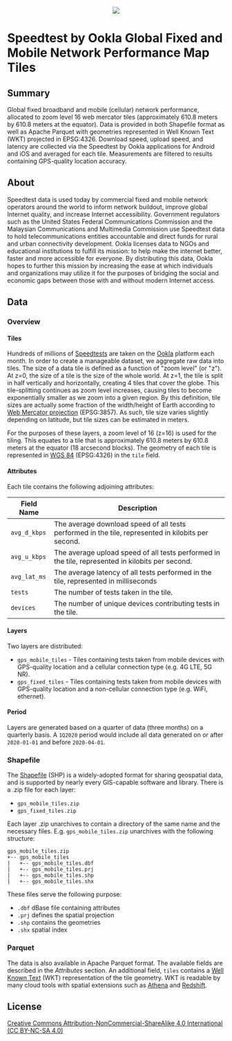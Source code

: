 <p align="center">
  <img src="https://github.com/teamookla/ookla-open-data/blob/develop/static/logo-ookla-for-good.svg?raw=true"
</p>

# Speedtest by Ookla Global Fixed and Mobile Network Performance Map Tiles

## Summary
Global fixed broadband and mobile (cellular) network performance, allocated to zoom level 16 web mercator tiles (approximately 610.8 meters by 610.8 meters at the equator). Data is provided in both Shapefile format as well as Apache Parquet with geometries represented in Well Known Text (WKT) projected in EPSG:4326. Download speed, upload speed, and latency are collected via the Speedtest by Ookla applications for Android and iOS and averaged for each tile. Measurements are filtered to results containing GPS-quality location accuracy.

## About
Speedtest data is used today by commercial fixed and mobile network operators around the world to inform network buildout, improve global Internet quality, and increase Internet accessibility. Government regulators such as the United States Federal Communications Commission and the Malaysian Communications and Multimedia Commission use Speedtest data to hold telecommunications entities accountable and direct funds for rural and urban connectivity development. Ookla licenses data to NGOs and educational institutions to fulfill its mission: to help make the internet better, faster and more accessible for everyone. By distributing this data, Ookla hopes to further this mission by increasing the ease at which individuals and organizations may utilize it for the purposes of bridging the social and economic gaps between those with and without modern Internet access.

## Data

### Overview

#### Tiles
Hundreds of millions of [Speedtests](https://www.speedtest.net/) are taken on the [Ookla](https://www.ookla.com/) platform each month. In order to create a manageable dataset, we aggregate raw data into tiles. The size of a data tile is defined as a function of "zoom level" (or "z"). At z=0, the size of a tile is the size of the whole world. At z=1, the tile is split in half vertically and horizontally, creating 4 tiles that cover the globe. This tile-splitting continues as zoom level increases, causing tiles to become exponentially smaller as we zoom into a given region. By this definition, tile sizes are actually some fraction of the width/height of Earth according to [Web Mercator projection](https://en.wikipedia.org/wiki/Web_Mercator_projection) (EPSG:3857). As such, tile size varies slightly depending on latitude, but tile sizes can be estimated in meters.

For the purposes of these layers, a zoom level of 16 (z=16) is used for the tiling. This equates to a tile that is approximately 610.8 meters by 610.8 meters at the equator (18 arcsecond blocks). The geometry of each tile is represented in [WGS 84](https://en.wikipedia.org/wiki/World_Geodetic_System) (EPSG:4326) in the `tile` field.

#### Attributes
Each tile contains the following adjoining attributes:

| Field Name   | Description                                                                                        |
|--------------|----------------------------------------------------------------------------------------------------|
| `avg_d_kbps` | The average download speed of all tests performed in the tile, represented in kilobits per second. |
| `avg_u_kbps` | The average upload speed of all tests performed in the tile, represented in kilobits per second.   |
| `avg_lat_ms` | The average latency of all tests performed in the tile, represented in milliseconds                |
| `tests`      | The number of tests taken in the tile.                                                             |
| `devices`    | The number of unique devices contributing tests in the tile.                                       |

#### Layers
Two layers are distributed:

* `gps_mobile_tiles` - Tiles containing tests taken from mobile devices with GPS-quality location and a cellular connection type (e.g. 4G LTE, 5G NR).
* `gps_fixed_tiles` - Tiles containing tests taken from mobile devices with GPS-quality location and a non-cellular connection type (e.g. WiFi, ethernet).

#### Period

Layers are generated based on a quarter of data (three months) on a quarterly basis. A `1Q2020` period would include all data generated on or after `2020-01-01` and before `2020-04-01`.

### Shapefile

The [Shapefile](https://en.wikipedia.org/wiki/Shapefile) (SHP) is a widely-adopted format for sharing geospatial data, and is supported by nearly every GIS-capable software and library. There is a .zip file for each layer:

* `gps_mobile_tiles.zip`
* `gps_fixed_tiles.zip`

Each layer .zip unarchives to contain a directory of the same name and the necessary files. E.g. `gps_mobile_tiles.zip` unarchives with the following structure:

```
gps_mobile_tiles.zip
+-- gps_mobile_tiles
|   +-- gps_mobile_tiles.dbf
|   +-- gps_mobile_tiles.prj
|   +-- gps_mobile_tiles.shp
|   +-- gps_mobile_tiles.shx
```

These files serve the following purpose:

* `.dbf` dBase file containing attributes
* `.prj` defines the spatial projection
* `.shp` contains the geometries
* `.shx` spatial index

### Parquet

The data is also available in Apache Parquet format. The available fields are described in the *Attributes* section. An additional field, `tiles` contains a [Well Known Text](https://en.wikipedia.org/wiki/Well-known_text_representation_of_geometry) (WKT) representation of the tile geometry. WKT is readable by many cloud tools with spatial extensions such as [Athena](https://docs.aws.amazon.com/athena/latest/ug/geospatial-input-data-formats-supported-geometry-types.html) and [Redshift](https://docs.aws.amazon.com/redshift/latest/dg/ST_GeomFromText-function.html).

## License
[Creative Commons Attribution-NonCommercial-ShareAlike 4.0 International (CC BY-NC-SA 4.0)](https://creativecommons.org/licenses/by-nc-sa/4.0/)
